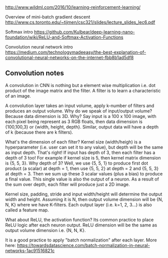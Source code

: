 http://www.wildml.com/2016/10/learning-reinforcement-learning/

Overview	of	mini-batch	gradient	descent	
http://www.cs.toronto.edu/~tijmen/csc321/slides/lecture_slides_lec6.pdf

Softmax intro
https://github.com/Kulbear/deep-learning-nano-foundation/wiki/ReLU-and-Softmax-Activation-Functions

Convolution neural network intro
https://medium.com/technologymadeeasy/the-best-explanation-of-convolutional-neural-networks-on-the-internet-fbb8b1ad5df8


## Convolution notes
A convolution in CNN is nothing but a element wise multiplication i.e. dot product of the image matrix and the filter. A filter is to learn a characteristic of an image.

A convolution layer takes an input volume, apply k-number of filters and produces an output volume. Why do we speak of input/output volume? Because data dimension is 3D. Why? Say input is a 100 x 100 image, with each pixel being represent as 3 RGB floats, then data dimension is {100,100,3} or {width, height, depth}. Similar, output data will have a depth of k (because there are k filters).

What's the dimension of each filter? Kernel size (width/heigh) is a hyperparameter (i.e. user can set it to any value), but depth will be the same as input depth. That's right! If input has depth of 3, then each filter has a depth of 3 too! For example if kernel size is 5, then kernel matrix dimension is {5, 5, 3}. Why depth of 3? Well, we use {5, 5, 1} to produce first dot product (a scalar) at depth = 1, then use {5, 5, 2} at depth = 2 and {5, 5, 3} at depth = 3. Then we sum up these 3 scalar values (plus a bias) to produce a final value. This single value is also the output of a neuron. As a result of the sum over depth, each filter will produce just a 2D image.

Kernel size, padding, stride and input width/height will determine the output width and height. Assuming it is N, then output volume dimension will be {N, N, K} where we have K-filters. Each output layer (i.e. k=1, 2, 3...) is also called a feature map. 

What about ReLU, the activation function? Its common practice to place ReLU logic after each neuron output. ReLU dimension will be the same as output volume dimension i.e. {N, N, K}.

It is a good practice to apply "batch normalization" after each layer. More here: https://towardsdatascience.com/batch-normalization-in-neural-networks-1ac91516821c
